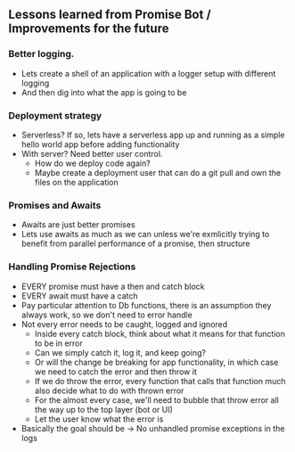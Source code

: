 ## Lessons learned from Promise Bot / Improvements for the future

### Better logging. 
* Lets create a shell of an application with a logger setup with different logging
* And then dig into what the app is going to be

### Deployment strategy
* Serverless? If so, lets have a serverless app up and running as a simple hello world app before adding functionality
* With server? Need better user control. 
  * How do we deploy code again?
  * Maybe create a deployment user that can do a git pull and own the files on the application

### Promises and Awaits
* Awaits are just better promises
* Lets use awaits as much as we can unless we're exmlicitly trying to benefit from parallel performance of a promise, then structure

### Handling Promise Rejections
* EVERY promise must have a then and catch block
* EVERY await must have a catch
* Pay particular attention to Db functions, there is an assumption they always work, so we don't need to error handle
* Not every error needs to be caught, logged and ignored
  * Inside every catch block, think about what it means for that function to be in error
  * Can we simply catch it, log it, and keep going?
  * Or will the change be breaking for app functionality, in which case we need to catch the error and then throw it
  * If we do throw the error, every function that calls that function much also decide what to do with thrown error
  * For the almost every case, we'll need to bubble that throw error all the way up to the top layer (bot or UI)
  * Let the user know what the error is
* Basically the goal should be -> No unhandled promise exceptions in the logs
